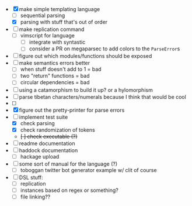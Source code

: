 - [x] make simple templating language
    - [ ] sequential parsing
    - [x] parsing with stuff that's out of order
- [ ] make replication command
    - [ ] vimscript for language
        - [ ] integrate with syntastic
        - [ ] consider a PR on megaparsec to add colors to the `ParseError`s
- [ ] figure out which modules/functions should be exposed
- [ ] make semantics errors better
    - [ ] when stuff doesn't add to 1 = bad
    - [ ] two "return" functions = bad
    - [ ] circular dependencies = bad
- [ ] using a catamorphism to build it up? or a hylomorphism
- [ ] parse tibetan characters/numerals because I think that would be cool
- [ ] 
- [x] figure out the pretty-printer for parse errors
- [ ] implement test suite
    - [x] check parsing
    - [x] check randomization of tokens
    - ~~[ ] check executable (?)~~
- [ ] readme documentation
- [ ] haddock documentation
    - [ ] hackage upload
- [ ] some sort of manual for the language (?)
    - [ ] toboggan twitter bot generator example w/ clit of course
- [ ] DSL stuff:
    - [ ] replication
    - [ ] instances based on regex or something?
    - [ ] file linking??
